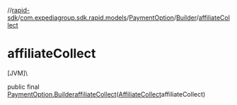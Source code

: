 //[rapid-sdk](../../../../index.md)/[com.expediagroup.sdk.rapid.models](../../index.md)/[PaymentOption](../index.md)/[Builder](index.md)/[affiliateCollect](affiliate-collect.md)

# affiliateCollect

[JVM]\

public final [PaymentOption.Builder](index.md)[affiliateCollect](affiliate-collect.md)([AffiliateCollect](../../-affiliate-collect/index.md)affiliateCollect)
